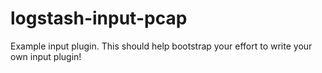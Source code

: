 # logstash-input-pcap
Example input plugin. This should help bootstrap your effort to write your own input plugin!
